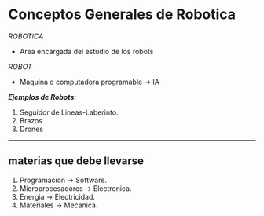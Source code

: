 # Conceptos Generales de Robotica

*ROBOTICA*
- Area encargada del estudio de los robots 

*ROBOT* 
- Maquina o computadora programable *->* IA

***Ejemplos de Robots:*** 
    
1. Seguidor de Lineas-Laberinto.
2. Brazos
3. Drones

---

## materias que debe llevarse 

1. Programacion -> Software.
2. Microprocesadores -> Electronica.
3. Energia -> Electricidad.
4. Materiales -> Mecanica. 

